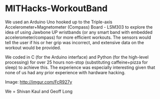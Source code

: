 MITHacks-WorkoutBand
====================

We used an Arduino Uno hooked up to the Triple-axis Accelerometer+Magnetometer (Compass) Board - LSM303 to explore the idea of using Jawbone UP wristbands (or any smart band with embedded accelerometer/compass) for more efficient workouts. The sensors would tell the user if his or her grip was incorrect, and extensive data on the workout would be provided.

We coded in C (for the Arduino interface) and Python (for the high-level processing) for over 25 hours non-stop (substituting caffeine+pizza for sleep) to achieve this. The experience was especially interesting given that none of us had any prior experience with hardware hacking.

Image: http://imgur.com/FcR927y

We = Shivan Kaul and Geoff Long
